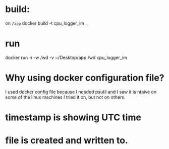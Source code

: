 # build:
on `/app`
docker build -t cpu_logger_im .

# run
docker run -i -w /wd -v ~/Desktop/app:/wd cpu_logger_im

# Why using docker configuration file?
I used docker config file because I needed psutil and I saw it is ntaive on some of the linux machines I tried it on, but not on others.

# timestamp is showing UTC time

# file is created and written to.
